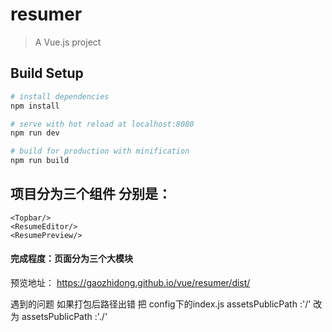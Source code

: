# resumer

> A Vue.js project

## Build Setup

``` bash
# install dependencies
npm install

# serve with hot reload at localhost:8080
npm run dev

# build for production with minification
npm run build

```
## 项目分为三个组件 分别是：
    <Topbar/>
    <ResumeEditor/>
    <ResumePreview/>

#### 完成程度：页面分为三个大模块
预览地址： <https://gaozhidong.github.io/vue/resumer/dist/>




遇到的问题 
如果打包后路径出错  把 config下的index.js  assetsPublicPath :'/'  改为 assetsPublicPath :'./'